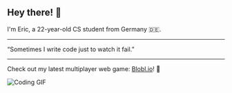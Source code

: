 ## Hey there! 👋  
I'm Eric, a 22-year-old CS student from Germany 🇩🇪.  

___
“Sometimes I write code just to watch it fail.”
___
  
Check out my latest multiplayer web game: [Blobl.io](https://blobl.io)! 🚀

![Coding GIF](http://media.giphy.com/media/yYSSBtDgbbRzq/giphy.gif)

